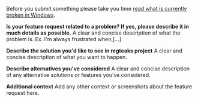 Before you submit something please take you time [read what is currently broken in Windows](https://github.com/CHEF-KOCH/regtweaks/blob/master/Known%20Windows%20Issue.md).

**Is your feature request related to a problem? If yes, please describe it in much details as possible.**
A clear and concise description of what the problem is. Ex. I'm always frustrated when,[...]

**Describe the solution you'd like to see in regteaks project**
A clear and concise description of what you want to happen.

**Describe alternatives you've considered**
A clear and concise description of any alternative solutions or features you've considered.

**Additional context**
Add any other context or screenshots about the feature request here.
